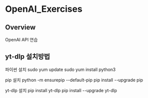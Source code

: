 # OpenAI_Exercises
## Overview
OpenAI API 연습
## yt-dlp 설치방법
파이썬 설치
sudo yum update
sudo yum install python3

pip 설치
python -m ensurepip --default-pip
pip install --upgrade pip

yt-dlp 설치
pip install yt-dlp
pip install --upgrade yt-dlp
